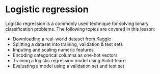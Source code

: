 # Logistic regression

Logistic regression is a commonly used technique for solving binary classification problems. The following topics are covered in this lesson:

+ Downloading a real-world dataset from Kaggle
+ Splitting a dataset into training, validation & test sets
+ Imputing and scaling numeric features
+ Encoding categorical columns as one-hot vectors
+ Training a logistic regression model using Scikit-learn
+ Evaluating a model using a validation set and test set